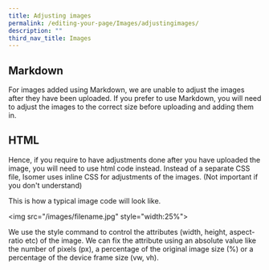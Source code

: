 ```yaml
---
title: Adjusting images
permalink: /editing-your-page/Images/adjustingimages/
description: ""
third_nav_title: Images
---
```

## Markdown

<p>For images added using Markdown, we are unable to adjust the images after they have been uploaded. If you prefer to use Markdown, you will need to adjust the images to the correct size before uploading and adding them in.</p>

## HTML

<p>Hence, if you require to have adjustments done after you have uploaded the image, you will need to use html code instead.
Instead of a separate CSS file, Isomer uses inline CSS for adjustments of the images. (Not important if you don't understand)</p>

<p>This is how a typical image code will look like.</p>
<p>&lt;img src="/images/filename.jpg" style="width:25%"&gt;</p>

<p>We use the style command to control the attributes (width, height, aspect-ratio etc) of the image. We can fix the attribute using an absolute value like the number of pixels (px), a percentage of the original image size (%) or a percentage of the device frame size (vw, vh).</p>